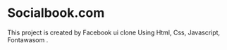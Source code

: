 # Socialbook.com
This project is created by Facebook ui clone Using Html, Css, Javascript, Fontawasom .
